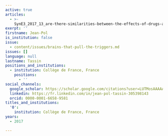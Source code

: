 ```yaml
---
active: true
articles:
  - >-
    SynE3_2017_13_are-there-similarities-between-the-effects-of-drugs-and-syndrome-e
exerpt: ''
firstname: Jean-Pol
is_institution: false
issue:
  - content/issues/brains-that-pull-the-triggers.md
issues: []
language: null
lastname: Tassin
positions_and_institutions:
  - institution: Collège de France, France
    positions:
      - ''
social_channels:
  google_scholar: https://scholar.google.com/citations?user=LUTMosAAAAAJ&hl=fr
  linkedin: https://fr.linkedin.com/in/jean-pol-tassin-305398143
  orcid: 0000-0001-6658-9581
titles_and_institutions:
  '0':
    institution: Collège de France, France
years:
  - 2017

---
```

